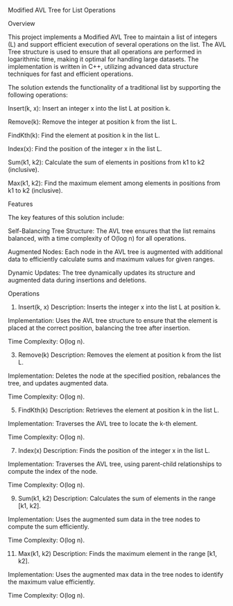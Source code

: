 Modified AVL Tree for List Operations

Overview

This project implements a Modified AVL Tree to maintain a list of integers (L) and support efficient execution of several operations on the list. The AVL Tree structure is used to ensure that all operations are performed in logarithmic time, making it optimal for handling large datasets. The implementation is written in C++, utilizing advanced data structure techniques for fast and efficient operations.

The solution extends the functionality of a traditional list by supporting the following operations:

Insert(k, x): Insert an integer x into the list L at position k.

Remove(k): Remove the integer at position k from the list L.

FindKth(k): Find the element at position k in the list L.

Index(x): Find the position of the integer x in the list L.

Sum(k1, k2): Calculate the sum of elements in positions from k1 to k2 (inclusive).

Max(k1, k2): Find the maximum element among elements in positions from k1 to k2 (inclusive).

Features

The key features of this solution include:

Self-Balancing Tree Structure: The AVL tree ensures that the list remains balanced, with a time complexity of O(log n) for all operations.

Augmented Nodes: Each node in the AVL tree is augmented with additional data to efficiently calculate sums and maximum values for given ranges.

Dynamic Updates: The tree dynamically updates its structure and augmented data during insertions and deletions.

Operations

1. Insert(k, x)
Description: Inserts the integer x into the list L at position k.

Implementation: Uses the AVL tree structure to ensure that the element is placed at the correct position, balancing the tree after insertion.

Time Complexity: O(log n).

3. Remove(k)
Description: Removes the element at position k from the list L.

Implementation: Deletes the node at the specified position, rebalances the tree, and updates augmented data.

Time Complexity: O(log n).

5. FindKth(k)
Description: Retrieves the element at position k in the list L.

Implementation: Traverses the AVL tree to locate the k-th element.

Time Complexity: O(log n).

7. Index(x)
Description: Finds the position of the integer x in the list L.

Implementation: Traverses the AVL tree, using parent-child relationships to compute the index of the node.

Time Complexity: O(log n).

9. Sum(k1, k2)
Description: Calculates the sum of elements in the range [k1, k2].

Implementation: Uses the augmented sum data in the tree nodes to compute the sum efficiently.

Time Complexity: O(log n).

11. Max(k1, k2)
Description: Finds the maximum element in the range [k1, k2].

Implementation: Uses the augmented max data in the tree nodes to identify the maximum value efficiently.

Time Complexity: O(log n).
